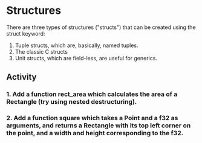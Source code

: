 # Structures

There are three types of structures ("structs") that can be created using the struct keyword:

1. Tuple structs, which are, basically, named tuples.
2. The classic C structs
3. Unit structs, which are field-less, are useful for generics.

## Activity

### 1. Add a function rect_area which calculates the area of a Rectangle (try using nested destructuring).

### 2. Add a function square which takes a Point and a f32 as arguments, and returns a Rectangle with its top left corner on the point, and a width and height corresponding to the f32.
